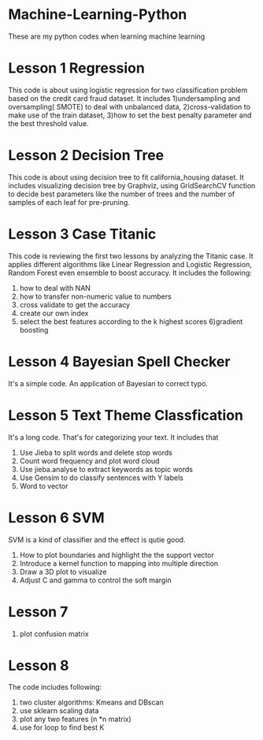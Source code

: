 # Machine-Learning-Python
These are my python codes when learning machine learning


# Lesson 1 Regression

This code is about using logistic regression for two classification problem based on the credit card fraud dataset.  It includes 1)undersampling and oversampling( SMOTE) to deal with unbalanced data, 
2)cross-validation to make use of the train dataset,
3)how to set the best penalty parameter and the best threshold value.


# Lesson 2 Decision Tree

This code is about using decision tree to fit california_housing dataset. It includes visualizing decision tree by Graphviz, using GridSearchCV function to decide best parameters like the number of trees and the number of samples of each leaf for pre-pruning.


# Lesson 3 Case Titanic
This code is reviewing the first two lessons by analyzing the Titanic case. It applies different algorithms like Linear Regression and  Logistic Regression, Random Forest even ensemble to boost accuracy. It includes the following:
1) how to deal with NAN
2) how to transfer non-numeric value to numbers
3) cross validate to get the accuracy
4) create our own index
5) select the best features according to the k highest scores
6)gradient boosting


# Lesson 4 Bayesian Spell Checker
It's a simple code. An application of Bayesian to correct typo.

# Lesson 5 Text Theme Classfication
It's a long code. That's for categorizing your text. It includes that
1) Use Jieba to split words and delete stop words
2) Count word frequency and plot word cloud
3) Use jieba.analyse to extract keywords as topic words
4) Use Gensim to do classify sentences with Y labels
5) Word to vector


# Lesson 6 SVM
SVM is a kind of classifier and the effect is qutie good.
1) How to plot boundaries and highlight the the support vector
2) Introduce a kernel function to mapping into multiple direction
3) Draw a 3D plot to visualize 
4) Adjust C and gamma to control the soft margin 


# Lesson 7
1) plot confusion matrix


# Lesson 8 
The code includes following:
1) two cluster algorithms: Kmeans and DBscan
2) use sklearn scaling data
3) plot any two features (n *n matrix)
4) use for loop to find best K












